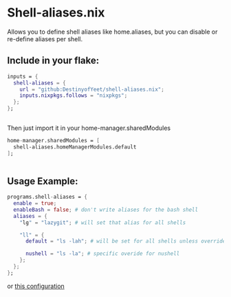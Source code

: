 # Shell-aliases.nix

Allows you to define shell aliases like home.aliases, but you can disable or re-define aliases per shell.

## Include in your flake:

```nix
inputs = {
  shell-aliases = {      
    url = "github:DestinyofYeet/shell-aliases.nix";
    inputs.nixpkgs.follows = "nixpkgs";
  };
};
  
```

Then just import it in your home-manager.sharedModules 

```nix
home-manager.sharedModules = [
  shell-aliases.homeManagerModules.default
];
  
```

## Usage Example:

```nix
programs.shell-aliases = {
  enable = true;
  enableBash = false; # don't write aliases for the bash shell
  aliases = {
    "lg" = "lazygit"; # will set that alias for all shells

    "ll" = {
      default = "ls -lah"; # will be set for all shells unless overriden

      nushell = "ls -la"; # specific overide for nushell
    };
  };
};
```

or [this configuration](https://github.com/DestinyofYeet/nix-config/blob/5d9f5a57e95f4221ed9c9a14c29ac6d58627c2e6/non-server/modules/shell-aliases.nix)
